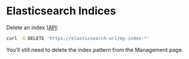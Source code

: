 # Elasticsearch Indices

Delete an index ([API](https://www.elastic.co/guide/en/elasticsearch/reference/current/indices-delete-index.html):

```sh
curl -X DELETE 'https://elasticsearch-url/my-index-*'
```

You'll still need to delete the index pattern from the Management page.

